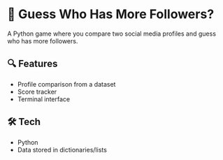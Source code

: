 # 👥 Guess Who Has More Followers?

A Python game where you compare two social media profiles and guess who has more followers.

## 🔍 Features
- Profile comparison from a dataset
- Score tracker
- Terminal interface

## 🛠 Tech
- Python
- Data stored in dictionaries/lists
